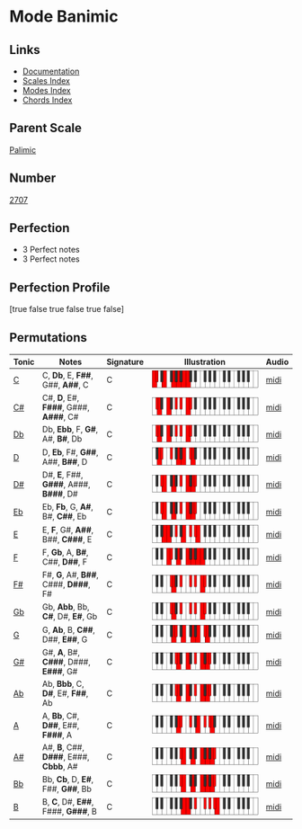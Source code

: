 # Mode Banimic

## Links

- [Documentation](index.md)
- [Scales Index](Scales.md)
- [Modes Index](Modes.md)
- [Chords Index](Chords.md)

## Parent Scale

[Palimic](ScalePalimic.md)

## Number

[2707](https://ianring.com/musictheory/scales/2707)

## Perfection

- 3 Perfect notes
- 3 Perfect notes

## Perfection Profile

[true false true false true false]

## Permutations

| Tonic | Notes | Signature | Illustration | Audio |
|-------|-------|-----------|--------------|-------|
| [C](ModeCNaturalBanimic.md) | C, **Db**, E, **F##**, G##, **A##**, C | C | ![CNaturalBanimic](ModeCNaturalBanimic.png) | [midi](https://github.com/edipermadi/music/blob/main/docs/ModeCNaturalBanimic.mid?raw=true) |
| [C#](ModeCSharpBanimic.md) | C#, **D**, E#, **F###**, G###, **A###**, C# | C | ![CSharpBanimic](ModeCSharpBanimic.png) | [midi](https://github.com/edipermadi/music/blob/main/docs/ModeCSharpBanimic.mid?raw=true) |
| [Db](ModeDFlatBanimic.md) | Db, **Ebb**, F, **G#**, A#, **B#**, Db | C | ![DFlatBanimic](ModeDFlatBanimic.png) | [midi](https://github.com/edipermadi/music/blob/main/docs/ModeDFlatBanimic.mid?raw=true) |
| [D](ModeDNaturalBanimic.md) | D, **Eb**, F#, **G##**, A##, **B##**, D | C | ![DNaturalBanimic](ModeDNaturalBanimic.png) | [midi](https://github.com/edipermadi/music/blob/main/docs/ModeDNaturalBanimic.mid?raw=true) |
| [D#](ModeDSharpBanimic.md) | D#, **E**, F##, **G###**, A###, **B###**, D# | C | ![DSharpBanimic](ModeDSharpBanimic.png) | [midi](https://github.com/edipermadi/music/blob/main/docs/ModeDSharpBanimic.mid?raw=true) |
| [Eb](ModeEFlatBanimic.md) | Eb, **Fb**, G, **A#**, B#, **C##**, Eb | C | ![EFlatBanimic](ModeEFlatBanimic.png) | [midi](https://github.com/edipermadi/music/blob/main/docs/ModeEFlatBanimic.mid?raw=true) |
| [E](ModeENaturalBanimic.md) | E, **F**, G#, **A##**, B##, **C###**, E | C | ![ENaturalBanimic](ModeENaturalBanimic.png) | [midi](https://github.com/edipermadi/music/blob/main/docs/ModeENaturalBanimic.mid?raw=true) |
| [F](ModeFNaturalBanimic.md) | F, **Gb**, A, **B#**, C##, **D##**, F | C | ![FNaturalBanimic](ModeFNaturalBanimic.png) | [midi](https://github.com/edipermadi/music/blob/main/docs/ModeFNaturalBanimic.mid?raw=true) |
| [F#](ModeFSharpBanimic.md) | F#, **G**, A#, **B##**, C###, **D###**, F# | C | ![FSharpBanimic](ModeFSharpBanimic.png) | [midi](https://github.com/edipermadi/music/blob/main/docs/ModeFSharpBanimic.mid?raw=true) |
| [Gb](ModeGFlatBanimic.md) | Gb, **Abb**, Bb, **C#**, D#, **E#**, Gb | C | ![GFlatBanimic](ModeGFlatBanimic.png) | [midi](https://github.com/edipermadi/music/blob/main/docs/ModeGFlatBanimic.mid?raw=true) |
| [G](ModeGNaturalBanimic.md) | G, **Ab**, B, **C##**, D##, **E##**, G | C | ![GNaturalBanimic](ModeGNaturalBanimic.png) | [midi](https://github.com/edipermadi/music/blob/main/docs/ModeGNaturalBanimic.mid?raw=true) |
| [G#](ModeGSharpBanimic.md) | G#, **A**, B#, **C###**, D###, **E###**, G# | C | ![GSharpBanimic](ModeGSharpBanimic.png) | [midi](https://github.com/edipermadi/music/blob/main/docs/ModeGSharpBanimic.mid?raw=true) |
| [Ab](ModeAFlatBanimic.md) | Ab, **Bbb**, C, **D#**, E#, **F##**, Ab | C | ![AFlatBanimic](ModeAFlatBanimic.png) | [midi](https://github.com/edipermadi/music/blob/main/docs/ModeAFlatBanimic.mid?raw=true) |
| [A](ModeANaturalBanimic.md) | A, **Bb**, C#, **D##**, E##, **F###**, A | C | ![ANaturalBanimic](ModeANaturalBanimic.png) | [midi](https://github.com/edipermadi/music/blob/main/docs/ModeANaturalBanimic.mid?raw=true) |
| [A#](ModeASharpBanimic.md) | A#, **B**, C##, **D###**, E###, **Cbbb**, A# | C | ![ASharpBanimic](ModeASharpBanimic.png) | [midi](https://github.com/edipermadi/music/blob/main/docs/ModeASharpBanimic.mid?raw=true) |
| [Bb](ModeBFlatBanimic.md) | Bb, **Cb**, D, **E#**, F##, **G##**, Bb | C | ![BFlatBanimic](ModeBFlatBanimic.png) | [midi](https://github.com/edipermadi/music/blob/main/docs/ModeBFlatBanimic.mid?raw=true) |
| [B](ModeBNaturalBanimic.md) | B, **C**, D#, **E##**, F###, **G###**, B | C | ![BNaturalBanimic](ModeBNaturalBanimic.png) | [midi](https://github.com/edipermadi/music/blob/main/docs/ModeBNaturalBanimic.mid?raw=true) |
